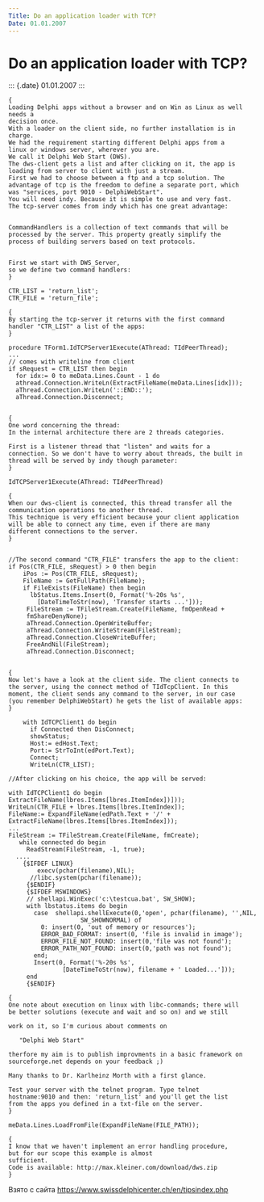 ```yaml
---
Title: Do an application loader with TCP?
Date: 01.01.2007
---
```



Do an application loader with TCP?
==================================

::: {.date}
01.01.2007
:::

    {
    Loading Delphi apps without a browser and on Win as Linux as well needs a
    decision once.
    With a loader on the client side, no further installation is in charge.
    We had the requirement starting different Delphi apps from a
    linux or windows server, wherever you are.
    We call it Delphi Web Start (DWS).
    The dws-client gets a list and after clicking on it, the app is
    loading from server to client with just a stream.
    First we had to choose between a ftp and a tcp solution. The
    advantage of tcp is the freedom to define a separate port, which
    was "services, port 9010 - DelphiWebStart".
    You will need indy. Because it is simple to use and very fast.
    The tcp-server comes from indy which has one great advantage:
     
     
    CommandHandlers is a collection of text commands that will be
    processed by the server. This property greatly simplify the
    process of building servers based on text protocols.
     
     
    First we start with DWS_Server,
    so we define two command handlers:
    }
     
    CTR_LIST = 'return_list';
    CTR_FILE = 'return_file';
     
    {
    By starting the tcp-server it returns with the first command
    handler "CTR_LIST" a list of the apps:
    }
     
    procedure TForm1.IdTCPServer1Execute(AThread: TIdPeerThread);
    ...
    // comes with writeline from client
    if sRequest = CTR_LIST then begin
      for idx:= 0 to meData.Lines.Count - 1 do
      athread.Connection.WriteLn(ExtractFileName(meData.Lines[idx]));
      aThread.Connection.WriteLn('::END::');
      aThread.Connection.Disconnect;
     
     
    {
    One word concerning the thread:
    In the internal architecture there are 2 threads categories.
     
    First is a listener thread that "listen" and waits for a
    connection. So we don't have to worry about threads, the built in
    thread will be served by indy though parameter:
    }
     
    IdTCPServer1Execute(AThread: TIdPeerThread)
     
    {
    When our dws-client is connected, this thread transfer all the
    communication operations to another thread.
    This technique is very efficient because your client application
    will be able to connect any time, even if there are many
    different connections to the server.
    }
     
     
    //The second command "CTR_FILE" transfers the app to the client:
    if Pos(CTR_FILE, sRequest) > 0 then begin
        iPos := Pos(CTR_FILE, sRequest);
        FileName := GetFullPath(FileName);
        if FileExists(FileName) then begin
          lbStatus.Items.Insert(0, Format('%-20s %s',
            [DateTimeToStr(now), 'Transfer starts ...']));
         FileStream := TFileStream.Create(FileName, fmOpenRead +
         fmShareDenyNone);
         aThread.Connection.OpenWriteBuffer;
         aThread.Connection.WriteStream(FileStream);
         aThread.Connection.CloseWriteBuffer;
         FreeAndNil(FileStream);
         aThread.Connection.Disconnect;
     
     
    {
    Now let's have a look at the client side. The client connects to
    the server, using the connect method of TIdTcpClient. In this
    moment, the client sends any command to the server, in our case
    (you remember DelphiWebStart) he gets the list of available apps:
    }
     
        with IdTCPClient1 do begin
          if Connected then DisConnect;
          showStatus;
          Host:= edHost.Text;
          Port:= StrToInt(edPort.Text);
          Connect;
          WriteLn(CTR_LIST);
     
    //After clicking on his choice, the app will be served:
     
    with IdTCPClient1 do begin
    ExtractFileName(lbres.Items[lbres.ItemIndex])]));
    WriteLn(CTR_FILE + lbres.Items[lbres.ItemIndex]);
    FileName:= ExpandFileName(edPath.Text + '/' +
    ExtractFileName(lbres.Items[lbres.ItemIndex]));
    ...
    FileStream := TFileStream.Create(FileName, fmCreate);
       while connected do begin
         ReadStream(FileStream, -1, true);
      ....
        {$IFDEF LINUX}
            execv(pchar(filename),NIL);
          //libc.system(pchar(filename));
         {$ENDIF}
         {$IFDEF MSWINDOWS}
         // shellapi.WinExec('c:\testcua.bat', SW_SHOW);
         with lbstatus.items do begin
           case  shellapi.shellExecute(0,'open', pchar(filename), '',NIL,
                        SW_SHOWNORMAL) of
             0: insert(0, 'out of memory or resources');
             ERROR_BAD_FORMAT: insert(0, 'file is invalid in image');
             ERROR_FILE_NOT_FOUND: insert(0,'file was not found');
             ERROR_PATH_NOT_FOUND: insert(0,'path was not found');
           end;
           Insert(0, Format('%-20s %s',
                   [DateTimeToStr(now), filename + ' Loaded...']));
         end
         {$ENDIF}
     
    {
    One note about execution on linux with libc-commands; there will
    be better solutions (execute and wait and so on) and we still
     
    work on it, so I'm curious about comments on
     
       "Delphi Web Start"
     
    therfore my aim is to publish improvments in a basic framework on
    sourceforge.net depends on your feedback ;)
     
    Many thanks to Dr. Karlheinz Morth with a first glance.
     
    Test your server with the telnet program. Type telnet
    hostname:9010 and then: 'return_list' and you'll get the list
    from the apps you defined in a txt-file on the server.
    }
     
    meData.Lines.LoadFromFile(ExpandFileName(FILE_PATH));
     
    {
    I know that we haven't implement an error handling procedure,
    but for our scope this example is almost
    sufficient.
    Code is available: http://max.kleiner.com/download/dws.zip
    }

Взято с сайта <https://www.swissdelphicenter.ch/en/tipsindex.php>
